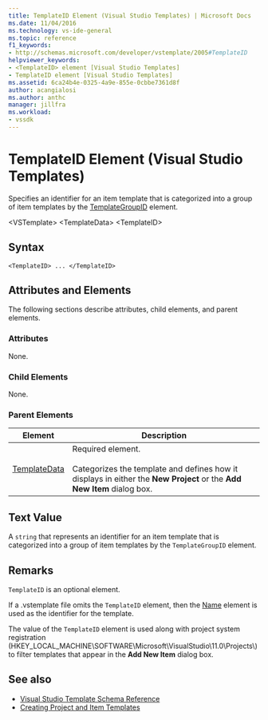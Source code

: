 ```yaml
---
title: TemplateID Element (Visual Studio Templates) | Microsoft Docs
ms.date: 11/04/2016
ms.technology: vs-ide-general
ms.topic: reference
f1_keywords:
- http://schemas.microsoft.com/developer/vstemplate/2005#TemplateID
helpviewer_keywords:
- <TemplateID> element [Visual Studio Templates]
- TemplateID element [Visual Studio Templates]
ms.assetid: 6ca24b4e-0325-4a9e-855e-0cbbe7361d8f
author: acangialosi
ms.author: anthc
manager: jillfra
ms.workload:
- vssdk
---
```

# TemplateID Element (Visual Studio Templates)
Specifies an identifier for an item template that is categorized into a group of item templates by the [TemplateGroupID](../extensibility/templategroupid-element-visual-studio-templates.md) element.

 \<VSTemplate>
 \<TemplateData>
 \<TemplateID>

## Syntax

```
<TemplateID> ... </TemplateID>
```

## Attributes and Elements
 The following sections describe attributes, child elements, and parent elements.

### Attributes
 None.

### Child Elements
 None.

### Parent Elements

|Element|Description|
|-------------|-----------------|
|[TemplateData](../extensibility/templatedata-element-visual-studio-templates.md)|Required element.<br /><br /> Categorizes the template and defines how it displays in either the **New Project** or the **Add New Item** dialog box.|

## Text Value
 A `string` that represents an identifier for an item template that is categorized into a group of item templates by the `TemplateGroupID` element.

## Remarks
 `TemplateID` is an optional element.

 If a .vstemplate file omits the `TemplateID` element, then the [Name](../extensibility/name-element-visual-studio-templates.md) element is used as the identifier for the template.

 The value of the `TemplateID` element is used along with project system registration (HKEY_LOCAL_MACHINE\SOFTWARE\Microsoft\VisualStudio\11.0\Projects\\) to filter templates that appear in the **Add New Item** dialog box.

## See also
- [Visual Studio Template Schema Reference](../extensibility/visual-studio-template-schema-reference.md)
- [Creating Project and Item Templates](../ide/creating-project-and-item-templates.md)
